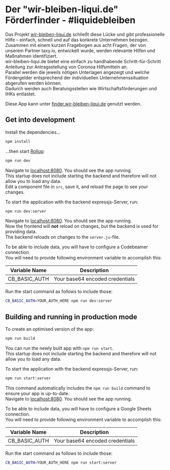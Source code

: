 # Der "wir-bleiben-liqui.de" Förderfinder - #liquidebleiben

Das Projekt [wir-bleiben-liqui.de](https://wir-bleiben-liqui.de) schließt diese Lücke und gibt professionelle Hilfe – einfach, schnell und auf das konkrete Unternehmen bezogen.  
Zusammen mit einem kurzen Fragebogen aus acht Fragen, der von unserem Partner taxy.io, entwickelt wurde, werden relevante Hilfen und Maßnahmen identifiziert.  
wir-bleiben-liqui.de bietet eine einfach zu handhabende Schritt-für-Schritt Anleitung zur Antragsstellung von Coronoa Hilfsmitteln an.  
Parallel werden die jeweils nötigen Unterlagen angezeigt und welche Fördergelder entsprechend der individuellen Unternehmenssituation abgerufen werden können.  
Dadurch werden auch Beratungsstellen wie Wirtschaftsförderungen und IHKs entlastet.

Diese App kann unter [finder.wir-bleiben-liqui.de](https://finder.wir-bleiben-liqui.de) genutzt werden.

## Get into development

Install the dependencies...

```bash
npm install
```

...then start [Rollup](https://rollupjs.org):

```bash
npm run dev
```

Navigate to [localhost:8080](http://localhost:8080). You should see the app running.  
This startup does not include starting the backend and therefore will not allow you to load any data.  
Edit a component file in `src`, save it, and reload the page to see your changes.

To start the application with the backend expressjs-Server, run:

```bash
npm run dev:server
```

Navigate to [localhost:8080](http://localhost:8080). You should see the app running.  
Now the frontend will **not** reload on changes, but the backend is used for providing data.  
The backend reloads on changes to the `server.js`-file.

To be able to include data, you will have to configure a Codebeamer connection.  
You will need to provide following environment variable to accomplish this:

| Variable Name | Description |
|-|-|
| CB_BASIC_AUTH | Your base64 encoded credentials |

Run the start command as follows to include those:

```bash
CB_BASIC_AUTH=YOUR_AUTH_HERE npm run dev:server
```

## Building and running in production mode

To create an optimised version of the app:

```bash
npm run build
```

You can run the newly built app with `npm run start`.  
This startup does not include starting the backend and therefore will not allow you to load any data.

To start the application with the backend expressjs-Server, run:

```bash
npm run start:server
```

This command automatically includes the `npm run build` command to ensure your app is up-to-date.  
Navigate to [localhost:8080](http://localhost:8080). You should see the app running.

To be able to include data, you will have to configure a Google Sheets connection.  
You will need to provide following environment variable to accomplish this:

| Variable Name | Description |
|-|-|
| CB_BASIC_AUTH | Your base64 encoded credentials |

Run the start command as follows to include those:

```bash
CB_BASIC_AUTH=YOUR_AUTH_HERE npm run start:server
```
